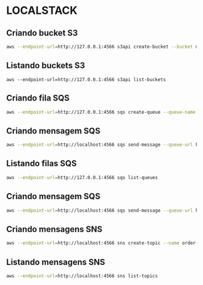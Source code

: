 # LOCALSTACK

## Criando bucket S3
```sh
aws --endpoint-url=http://127.0.0.1:4566 s3api create-bucket --bucket mybucket 
```

## Listando buckets S3
```
aws --endpoint-url=http://127.0.0.1:4566 s3api list-buckets
```

## Criando fila SQS
```sh
aws --endpoint-url=http://127.0.0.1:4566 sqs create-queue --queue-name sample-queue --region eu-central-1 --profile default --output table | cat
```
## Criando mensagem SQS
```sh
aws --endpoint-url=http://localhost:4566 sqs send-message --queue-url http://localhost:4567/sample-queue --message-body 'example'
```

## Listando filas SQS
```sh
aws --endpoint-url=http://127.0.0.1:4566 sqs list-queues
```

## Criando mensagem SQS
```sh
aws --endpoint-url=http://localhost:4566 sqs send-message --queue-url http://localhost:4567/sample-queue --message-body 'example'
```

## Criando mensagens SNS
```sh
aws --endpoint-url=http://localhost:4566 sns create-topic --name order-creation-events --region eu-central-1 --profile default --output table | cat
```

## Listando mensagens SNS
```sh
aws --endpoint-url=http://localhost:4566 sns list-topics
```

